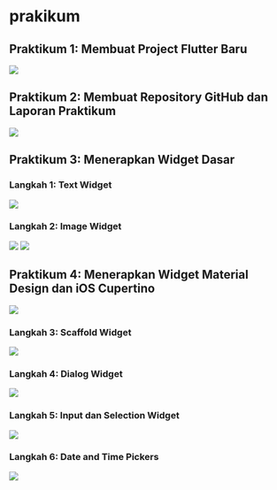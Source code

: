 
# prakikum

## Praktikum 1: Membuat Project Flutter Baru
<img src="praktikum 1.PNG">

## Praktikum 2: Membuat Repository GitHub dan Laporan Praktikum
<img src="praktikum 2.PNG">

## Praktikum 3: Menerapkan Widget Dasar

### Langkah 1: Text Widget
<img src="praktikum 3.PNG">

### Langkah 2: Image Widget
<img src="praktikum 3.1.PNG">
<img src="praktikum 3.2.PNG">

## Praktikum 4: Menerapkan Widget Material Design dan iOS Cupertino
<img src="praktikum 4.2.PNG">

### Langkah 3: Scaffold Widget
<img src="praktikum 4.3.PNG">

### Langkah 4: Dialog Widget
<img src="praktikum 4.4.PNG">

### Langkah 5: Input dan Selection Widget
<img src="praktikum 4.5.PNG">

### Langkah 6: Date and Time Pickers
<img src="praktikum 4.6.PNG">





